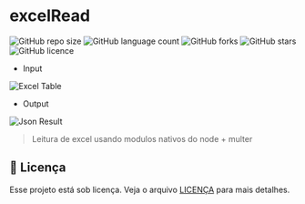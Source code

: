 # excelRead

<!---Esses são exemplos. Veja https://shields.io para outras pessoas ou para personalizar este conjunto de escudos. Você pode querer incluir dependências, status do projeto e informações de licença aqui--->

![GitHub repo size](https://img.shields.io/github/languages/code-size/thauealfredo/excelRead?label=size&style=for-the-badge)
![GitHub language count](https://img.shields.io/github/languages/count/thauealfredo/excelRead?style=for-the-badge)
![GitHub forks](https://img.shields.io/github/forks/thauealfredo/excelRead?style=for-the-badge)
![GitHub stars](https://img.shields.io/github/stars/thauealfredo/excelRead?style=for-the-badge&color=yellow)
![GitHub licence](https://img.shields.io/github/license/thauealfredo/excelRead?style=for-the-badge)

* Input
<img src="https://user-images.githubusercontent.com/50925608/150251654-7a1ddb0f-ec10-4db5-84f5-c76dadf218be.png" alt="Excel Table">


* Output
<img src="https://user-images.githubusercontent.com/50925608/150254975-31f657a2-ebd4-4f81-bb26-909a98d2cf29.png" alt="Json Result">

> Leitura de excel  usando modulos nativos do node + multer 


## 📝 Licença

Esse projeto está sob licença. Veja o arquivo [LICENÇA](LICENSE.md) para mais detalhes.
